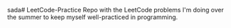 sada# LeetCode-Practice
Repo with the LeetCode problems I'm doing over the summer to keep myself well-practiced in programming.

